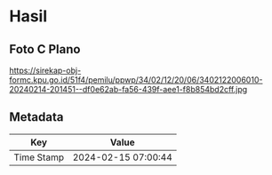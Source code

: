 # Hasil

## Foto C Plano

https://sirekap-obj-formc.kpu.go.id/51f4/pemilu/ppwp/34/02/12/20/06/3402122006010-20240214-201451--df0e62ab-fa56-439f-aee1-f8b854bd2cff.jpg


## Metadata

| Key        | Value               |
| ---------- | ------------------- |
| Time Stamp | 2024-02-15 07:00:44 |



